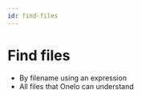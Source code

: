 ```yaml
---
id: find-files
---
```


# Find files

- By filename using an expression
- All files that Onelo can understand